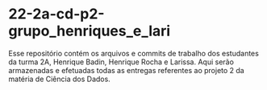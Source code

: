 ﻿# 22-2a-cd-p2-grupo_henriques_e_lari

Esse repositório contém os arquivos e commits de trabalho dos estudantes da turma 2A, Henrique Badin, Henrique Rocha e Larissa. Aqui serão armazenadas e efetuadas todas as entregas referentes ao projeto 2 da matéria de Ciência dos Dados.
